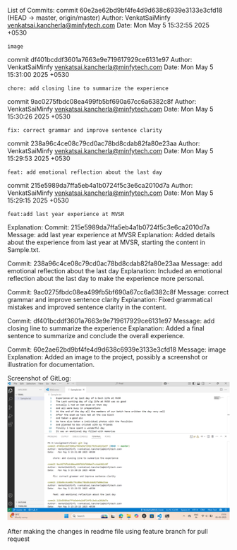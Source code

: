 List of Commits:
commit 60e2ae62bd9bf4fe4d9d638c6939e3133e3cfd18 (HEAD -> master, origin/master)
Author: VenkatSaiMinfy <venkatsai.kancherla@minfytech.com>
Date:   Mon May 5 15:32:55 2025 +0530

    image

commit df401bcddf3601a7663e9e719617929ce6131e97
Author: VenkatSaiMinfy <venkatsai.kancherla@minfytech.com>
Date:   Mon May 5 15:31:00 2025 +0530

    chore: add closing line to summarize the experience

commit 9ac0275fbdc08ea499fb5bf690a67cc6a6382c8f
Author: VenkatSaiMinfy <venkatsai.kancherla@minfytech.com>
Date:   Mon May 5 15:30:26 2025 +0530

    fix: correct grammar and improve sentence clarity

commit 238a96c4ce08c79cd0ac78bd8cdab82fa80e23aa
Author: VenkatSaiMinfy <venkatsai.kancherla@minfytech.com>
Date:   Mon May 5 15:29:53 2025 +0530

    feat: add emotional reflection about the last day

commit 215e5989da7ffa5eb4a1b0724f5c3e6ca2010d7a
Author: VenkatSaiMinfy <venkatsai.kancherla@minfytech.com>
Date:   Mon May 5 15:29:15 2025 +0530

    feat:add last year experience at MVSR


Explanation:
Commit: 215e5989da7ffa5eb4a1b0724f5c3e6ca2010d7a
Message: add last year experience at MVSR
Explanation: Added details about the experience from last year at MVSR, starting the content in Sample.txt.

Commit: 238a96c4ce08c79cd0ac78bd8cdab82fa80e23aa
Message: add emotional reflection about the last day
Explanation: Included an emotional reflection about the last day to make the experience more personal.

Commit: 9ac0275fbdc08ea499fb5bf690a67cc6a6382c8f
Message: correct grammar and improve sentence clarity
Explanation: Fixed grammatical mistakes and improved sentence clarity in the content.

Commit: df401bcddf3601a7663e9e719617929ce6131e97
Message: add closing line to summarize the experience
Explanation: Added a final sentence to summarize and conclude the overall experience.

Commit: 60e2ae62bd9bf4fe4d9d638c6939e3133e3cfd18
Message: image
Explanation: Added an image to the project, possibly a screenshot or illustration for documentation.


Screenshot of GitLog:
![GitLog](Gitlog.png)




After making the changes in readme file using feature branch for pull request